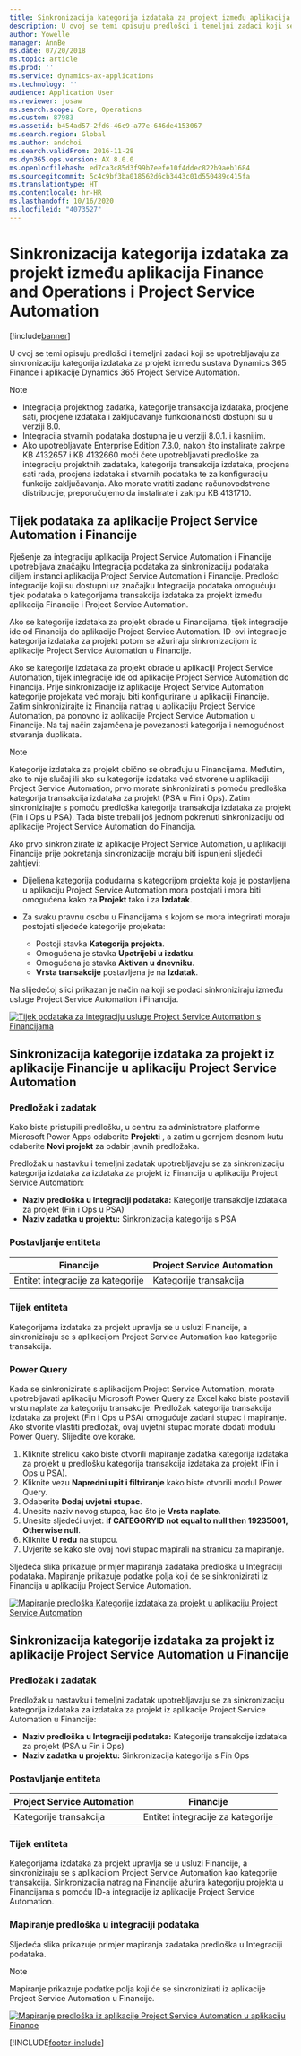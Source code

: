 ```yaml
---
title: Sinkronizacija kategorija izdataka za projekt između aplikacija Finance and Operations i Project Service Automation
description: U ovoj se temi opisuju predlošci i temeljni zadaci koji se upotrebljavaju za sinkronizaciju kategorija izdataka za projekt između sustava Microsoft Dynamics 365 Finance i aplikacije Dynamics 365 Project Service Automation.
author: Yowelle
manager: AnnBe
ms.date: 07/20/2018
ms.topic: article
ms.prod: ''
ms.service: dynamics-ax-applications
ms.technology: ''
audience: Application User
ms.reviewer: josaw
ms.search.scope: Core, Operations
ms.custom: 87983
ms.assetid: b454ad57-2fd6-46c9-a77e-646de4153067
ms.search.region: Global
ms.author: andchoi
ms.search.validFrom: 2016-11-28
ms.dyn365.ops.version: AX 8.0.0
ms.openlocfilehash: ed7ca3c85d3f99b7eefe10f4ddec822b9aeb1684
ms.sourcegitcommit: 5c4c9bf3ba018562d6cb3443c01d550489c415fa
ms.translationtype: HT
ms.contentlocale: hr-HR
ms.lasthandoff: 10/16/2020
ms.locfileid: "4073527"
---
```

# <a name="synchronize-project-expense-categories-between-finance-and-operations-and-project-service-automation"></a>Sinkronizacija kategorija izdataka za projekt između aplikacija Finance and Operations i Project Service Automation

[!include[banner](../includes/banner.md)]

U ovoj se temi opisuju predlošci i temeljni zadaci koji se upotrebljavaju za sinkronizaciju kategorija izdataka za projekt između sustava Dynamics 365 Finance i aplikacije Dynamics 365 Project Service Automation.

> [!NOTE]
> - Integracija projektnog zadatka, kategorije transakcija izdataka, procjene sati, procjene izdataka i zaključavanje funkcionalnosti dostupni su u verziji 8.0.
> - Integracija stvarnih podataka dostupna je u verziji 8.0.1. i kasnijim.
> - Ako upotrebljavate Enterprise Edition 7.3.0, nakon što instalirate zakrpe KB 4132657 i KB 4132660 moći ćete upotrebljavati predloške za integraciju projektnih zadataka, kategorija transakcija izdataka, procjena sati rada, procjena izdataka i stvarnih podataka te za konfiguraciju funkcije zaključavanja. Ako morate vratiti zadane računovodstvene distribucije, preporučujemo da instalirate i zakrpu KB 4131710.

## <a name="data-flow-for-project-service-automation-and-finance"></a>Tijek podataka za aplikacije Project Service Automation i Financije

Rješenje za integraciju aplikacija Project Service Automation i Financije upotrebljava značajku Integracija podataka za sinkronizaciju podataka diljem instanci aplikacija Project Service Automation i Financije. Predlošci integracije koji su dostupni uz značajku Integracija podataka omogućuju tijek podataka o kategorijama transakcija izdataka za projekt između aplikacija Financije i Project Service Automation.

Ako se kategorije izdataka za projekt obrade u Financijama, tijek integracije ide od Financija do aplikacije Project Service Automation. ID-ovi integracije kategorija izdataka za projekt potom se ažuriraju sinkronizacijom iz aplikacije Project Service Automation u Financije.

Ako se kategorije izdataka za projekt obrade u aplikaciji Project Service Automation, tijek integracije ide od aplikacije Project Service Automation do Financija. Prije sinkronizacije iz aplikacije Project Service Automation kategorije projekata već moraju biti konfigurirane u aplikaciji Financije. Zatim sinkronizirajte iz Financija natrag u aplikaciju Project Service Automation, pa ponovno iz aplikacije Project Service Automation u Financije. Na taj način zajamčena je povezanosti kategorija i nemogućnost stvaranja duplikata.

> [!NOTE]
> Kategorije izdataka za projekt obično se obrađuju u Financijama. Međutim, ako to nije slučaj ili ako su kategorije izdataka već stvorene u aplikaciji Project Service Automation, prvo morate sinkronizirati s pomoću predloška kategorija transakcija izdataka za projekt (PSA u Fin i Ops). Zatim sinkronizirajte s pomoću predloška kategorija transakcija izdataka za projekt (Fin i Ops u PSA). Tada biste trebali još jednom pokrenuti sinkronizaciju od aplikacije Project Service Automation do Financija.
>
> Ako prvo sinkronizirate iz aplikacije Project Service Automation, u aplikaciji Financije prije pokretanja sinkronizacije moraju biti ispunjeni sljedeći zahtjevi:
>
> - Dijeljena kategorija podudarna s kategorijom projekta koja je postavljena u aplikaciju Project Service Automation mora postojati i mora biti omogućena kako za **Projekt** tako i za **Izdatak**.
> - Za svaku pravnu osobu u Financijama s kojom se mora integrirati moraju postojati sljedeće kategorije projekata:
>
>     - Postoji stavka **Kategorija projekta**. 
>     - Omogućena je stavka **Upotrijebi u izdatku**.
>     - Omogućena je stavka **Aktivan u dnevniku**.
>     - **Vrsta transakcije** postavljena je na **Izdatak**.

Na slijedećoj slici prikazan je način na koji se podaci sinkroniziraju između usluge Project Service Automation i Financija.

[![Tijek podataka za integraciju usluge Project Service Automation s Financijama](./media/ProjectExpenseCategoriesFlow.png)](./media/ProjectExpenseCategoriesFlow.png)

## <a name="project-expense-category-synchronization-from-finance-to-project-service-automation"></a>Sinkronizacija kategorije izdataka za projekt iz aplikacije Financije u aplikaciju Project Service Automation

### <a name="template-and-task"></a>Predložak i zadatak

Kako biste pristupili predlošku, u centru za administratore platforme Microsoft Power Apps odaberite **Projekti** , a zatim u gornjem desnom kutu odaberite **Novi projekt** za odabir javnih predložaka.

Predložak u nastavku i temeljni zadatak upotrebljavaju se za sinkronizaciju kategorija izdataka za izdataka za projekt iz Financija u aplikaciju Project Service Automation:

- **Naziv predloška u Integraciji podataka:** Kategorije transakcije izdataka za projekt (Fin i Ops u PSA)
- **Naziv zadatka u projektu:** Sinkronizacija kategorija s PSA

### <a name="entity-set"></a>Postavljanje entiteta

| Financije                           | Project Service Automation |
|-----------------------------------|----------------------------|
| Entitet integracije za kategorije | Kategorije transakcija     |

### <a name="entity-flow"></a>Tijek entiteta

Kategorijama izdataka za projekt upravlja se u usluzi Financije, a sinkroniziraju se s aplikacijom Project Service Automation kao kategorije transakcija.

### <a name="power-query"></a>Power Query

Kada se sinkronizirate s aplikacijom Project Service Automation, morate upotrebljavati aplikaciju Microsoft Power Query za Excel kako biste postavili vrstu naplate za kategoriju transakcije. Predložak kategorija transakcija izdataka za projekt (Fin i Ops u PSA) omogućuje zadani stupac i mapiranje. Ako stvorite vlastiti predložak, ovaj uvjetni stupac morate dodati modulu Power Query. Slijedite ove korake.

1. Kliknite strelicu kako biste otvorili mapiranje zadatka kategorija izdataka za projekt u predlošku kategorija transakcija izdataka za projekt (Fin i Ops u PSA).
2. Kliknite vezu **Napredni upit i filtriranje** kako biste otvorili modul Power Query.
2. Odaberite **Dodaj uvjetni stupac**.
3. Unesite naziv novog stupca, kao što je **Vrsta naplate**.
4. Unesite sljedeći uvjet: **if CATEGORYID not equal to null then 19235001, Otherwise null**.
5. Kliknite **U redu** na stupcu.
6. Uvjerite se kako ste ovaj novi stupac mapirali na stranicu za mapiranje.

Sljedeća slika prikazuje primjer mapiranja zadataka predloška u Integraciji podataka. Mapiranje prikazuje podatke polja koji će se sinkronizirati iz Financija u aplikaciju Project Service Automation.

[![Mapiranje predloška Kategorije izdataka za projekt u aplikaciju Project Service Automation](./media/ProjectExpenseCategoriesToPSAMapping.jpg)](./media/ProjectExpenseCategoriesToPSAMapping.jpg)

## <a name="project-expense-category-synchronization-from-project-service-automation-to-finance"></a>Sinkronizacija kategorije izdataka za projekt iz aplikacije Project Service Automation u Financije

### <a name="template-and-task"></a>Predložak i zadatak

Predložak u nastavku i temeljni zadatak upotrebljavaju se za sinkronizaciju kategorija izdataka za izdataka za projekt iz aplikacije Project Service Automation u Financije:

- **Naziv predloška u Integraciji podataka:** Kategorije transakcije izdataka za projekt (PSA u Fin i Ops)
- **Naziv zadatka u projektu:** Sinkronizacija kategorija s Fin Ops

### <a name="entity-set"></a>Postavljanje entiteta

| Project Service Automation | Financije                           |
|----------------------------|-----------------------------------|
| Kategorije transakcija     | Entitet integracije za kategorije |

### <a name="entity-flow"></a>Tijek entiteta

Kategorijama izdataka za projekt upravlja se u usluzi Financije, a sinkroniziraju se s aplikacijom Project Service Automation kao kategorije transakcija. Sinkronizacija natrag na Financije ažurira kategoriju projekta u Financijama s pomoću ID-a integracije iz aplikacije Project Service Automation.

### <a name="template-mapping-in-data-integration"></a>Mapiranje predloška u integraciji podataka

Sljedeća slika prikazuje primjer mapiranja zadataka predloška u Integraciji podataka.

> [!NOTE]
> Mapiranje prikazuje podatke polja koji će se sinkronizirati iz aplikacije Project Service Automation u Financije.

[![Mapiranje predloška iz aplikacije Project Service Automation u aplikaciju Finance](./media/ProjectExpenseCategoriesToFinOpsMapping.jpg)](./media/ProjectExpenseCategoriesToFinOpsMapping.jpg)


[!INCLUDE[footer-include](../includes/footer-banner.md)]
